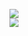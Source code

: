 [![](https://img.shields.io/badge/Made%20With-Github%20Spray-lightgrey.svg?style=for-the-badge&logo=github)](https://github.com/Annihil/github-spray#32413)  
[![](https://i.imgur.com/2DrTn0Z.gif)](https://github.com/Annihil/github-spray)